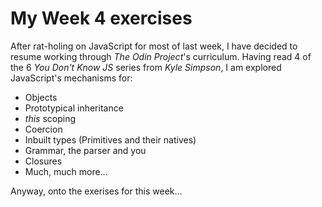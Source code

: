 # My Week 4 exercises

After rat-holing on JavaScript for most of last week, I have decided to resume working through _The
Odin Project_'s curriculum. Having read 4 of the 6 _You Don't Know JS_ series from _Kyle Simpson_, I
am explored JavaScript's mechanisms for:

* Objects
* Prototypical inheritance
* _this_ scoping
* Coercion
* Inbuilt types (Primitives and their natives)
* Grammar, the parser and you
* Closures
* Much, much more...

Anyway, onto the exerises for this week...

